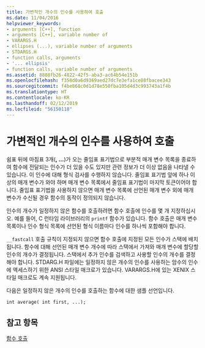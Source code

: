 ```yaml
---
title: 가변적인 개수의 인수를 사용하여 호출
ms.date: 11/04/2016
helpviewer_keywords:
- arguments [C++], function
- arguments [C++], variable number of
- VARARGS.H
- ellipses (...), variable number of arguments
- STDARGS.H
- function calls, arguments
- '... ellipsis'
- function calls, variable number of arguments
ms.assetid: 8808fb26-4822-42f5-aba3-ac64b54e151b
ms.openlocfilehash: f358d0a6d9369aed27dc7e3efa1ce88fbacee343
ms.sourcegitcommit: f4be868c0d1d78e550fba105d4d3c993743a1f4b
ms.translationtype: HT
ms.contentlocale: ko-KR
ms.lasthandoff: 02/12/2019
ms.locfileid: "56150118"
---
```

# <a name="calls-with-a-variable-number-of-arguments"></a>가변적인 개수의 인수를 사용하여 호출

쉼표 뒤에 마침표 3개(**, ...**)가 오는 줄임표 표기법으로 부분적 매개 변수 목록을 종료하여 함수에 전달되는 인수가 더 있을 수도 있지만 관련 정보가 더 이상 없음을 나타낼 수 있습니다. 이 인수에 대해 형식 검사를 수행하지 않습니다. 줄임표 표기법 앞에 하나 이상의 매개 변수가 와야 하며 매개 변수 목록에서 줄임표 표기법이 마지막 토큰이어야 합니다. 줄임표 표기법을 사용하지 않으면 매개 변수 목록에 선언된 매개 변수 외에 매개 변수가 수신될 경우 함수의 동작이 정의되지 않습니다.

인수의 개수가 일정하지 않은 함수를 호출하려면 함수 호출에 인수를 몇 개 지정하십시오. 예를 들어, C 런타임 라이브러리의 `printf` 함수가 있습니다. 함수 호출은 매개 변수 목록이나 인수 형식 목록에 선언된 형식 이름마다 인수를 하나씩 포함해야 합니다.

`__fastcall` 호출 규칙이 지정되지 않으면 함수 호출에 지정된 모든 인수가 스택에 배치됩니다. 함수에 대해 선언된 매개 변수 개수에 따라 스택에서 가져와 매개 변수에 할당할 인수의 개수가 결정됩니다. 스택에서 추가 인수를 검색하고 사용할 인수의 개수를 결정해야 합니다. STDARG.H 파일에는 일정하지 않은 개수의 인수를 사용하는 암수의 인수에 액세스하기 위한 ANSI 스타일 매크로가 있습니다. VARARGS.H에 있는 XENIX 스타일 매크로도 계속 지원됩니다.

다음은 일정하지 않은 개수의 인수를 호출하는 함수에 대한 샘플 선언입니다.

```
int average( int first, ...);
```

## <a name="see-also"></a>참고 항목

[함수 호출](../c-language/function-calls.md)
